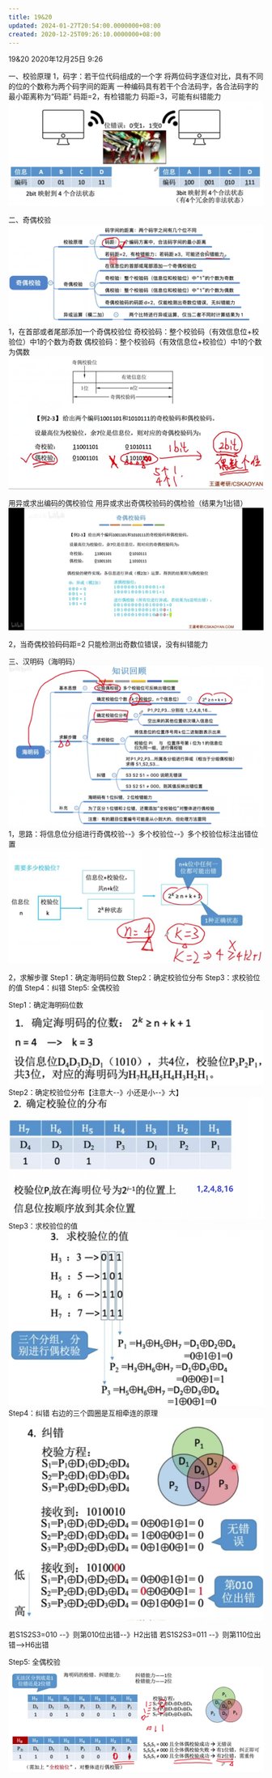 ```yaml
---
title: 19&20
updated: 2024-01-27T20:54:00.0000000+08:00
created: 2020-12-25T09:26:10.0000000+08:00
---
```


19&20
2020年12月25日
9:26

一、校验原理
1，码字：若干位代码组成的一个字
将两位码字逐位对比，具有不同的位的个数称为两个码字间的距离
一种编码具有若干个合法码字，各合法码字的最小距离称为“码距”
码距=2，有检错能力
码距=3，可能有纠错能力
![image1](../../assets/e23efd3435f9441691754d7571c1b065.png)

二、奇偶校验
![image2](../../assets/2641a09267444dd5bb4c44258021aa20.png)
1，在首部或者尾部添加一个奇偶校验位
奇校验码：整个校验码（有效信息位+校验位）中1的个数为奇数
偶校验码：整个校验码（有效信息位+校验位）中1的个数为偶数
![image3](../../assets/e4db88b4b8ec4578a38fbe3a01a04c3b.png)

用异或求出编码的偶校验位
用异或求出奇偶校验码的偶检验（结果为1出错）
![image4](../../assets/a079ced8a3a64923ba77578e401ce6de.png)

2，当奇偶校验码码距=2 只能检测出奇数位错误，没有纠错能力

三、汉明码（海明码）
![image5](../../assets/338faabf7bfb40f68c82a2c0f28190e7.png)
1，思路：将信息位分组进行奇偶校验--》多个校验位--》多个校验位标注出错位置
![image6](../../assets/5c9c0af9240946a4b1fe7f65cc488c81.png)

2，求解步骤
Step1：确定海明码位数
Step2：确定校验位分布
Step3：求校验位的值
Step4：纠错
Step5: 全偶校验

Step1：确定海明码位数
![image7](../../assets/1c63cbdb7df74fe989ae4760dbf5f3e8.png)
Step2：确定校验位分布【注意大--》小还是小--》大】
![image8](../../assets/2cd82d1b6b384631ace26d4690655502.png)
Step3：求校验位的值
![image9](../../assets/59a6572fb89249f1b80990ca7b25ba88.png)
Step4：纠错
右边的三个圆圈是互相牵连的原理
![image10](../../assets/07ba1c549666497dae2fde28282f929a.png)

若S1S2S3=010 --》则第010位出错--》H2出错
若S1S2S3=011 --》则第110位出错--\>H6出错

Step5: 全偶校验
![image11](../../assets/a70464ec207d4617ae0bfaad49850875.png)

